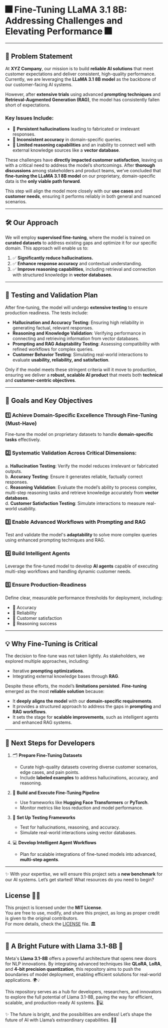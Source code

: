 # 🎆 **Fine-Tuning LLaMA 3.1 8B: Addressing Challenges and Elevating Performance** 🎆  

---

## 🚩 **Problem Statement**  

At **XYZ Company**, our mission is to build **reliable AI solutions** that meet customer expectations and deliver consistent, high-quality performance. Currently, we are leveraging the **LLaMA 3.1 8B model** as the backbone of our customer-facing AI systems.  

However, after **extensive trials** using advanced **prompting techniques** and **Retrieval-Augmented Generation (RAG)**, the model has consistently fallen short of expectations.  

### **Key Issues Include:**  
- 🔴 **Persistent hallucinations** leading to fabricated or irrelevant responses.  
- 🔴 **Inconsistent accuracy** in domain-specific queries.  
- 🔴 **Limited reasoning capabilities** and an inability to connect well with external knowledge sources like a **vector database**.  

These challenges have **directly impacted customer satisfaction**, leaving us with a critical need to address the model’s shortcomings. After **thorough discussions** among stakeholders and product teams, we’ve concluded that **fine-tuning the LLaMA 3.1 8B model** on our proprietary, domain-specific data is the **only viable path forward**.  

This step will align the model more closely with our **use cases** and **customer needs**, ensuring it performs reliably in both general and nuanced scenarios.  

---

## 🛠 **Our Approach**  

We will employ **supervised fine-tuning**, where the model is trained on **curated datasets** to address existing gaps and optimize it for our specific domain. This approach will enable us to:  
1. ✅ **Significantly reduce hallucinations.**  
2. ✅ **Enhance response accuracy** and contextual understanding.  
3. ✅ **Improve reasoning capabilities**, including retrieval and connection with structured knowledge in **vector databases**.  

---

## 🧪 **Testing and Validation Plan**  

After fine-tuning, the model will undergo **extensive testing** to ensure production readiness. The tests include:  
- **Hallucination and Accuracy Testing**: Ensuring high reliability in generating factual, relevant responses.  
- **Reasoning and Knowledge Validation**: Verifying performance in connecting and retrieving information from vector databases.  
- **Prompting and RAG Adaptability Testing**: Assessing compatibility with refined workflows for complex queries.  
- **Customer Behavior Testing**: Simulating real-world interactions to evaluate **usability, reliability, and satisfaction**.  

Only if the model meets these stringent criteria will it move to production, ensuring we deliver a **robust, scalable AI product** that meets both **technical** and **customer-centric objectives**.

---

## 🎯 **Goals and Key Objectives**  

### 1️⃣ **Achieve Domain-Specific Excellence Through Fine-Tuning (Must-Have)**  
Fine-tune the model on proprietary datasets to handle **domain-specific tasks** effectively.  

### 2️⃣ **Systematic Validation Across Critical Dimensions:**  
a. **Hallucination Testing**: Verify the model reduces irrelevant or fabricated outputs.  
b. **Accuracy Testing**: Ensure it generates reliable, factually correct responses.  
c. **Reasoning Validation**: Evaluate the model’s ability to process complex, multi-step reasoning tasks and retrieve knowledge accurately from **vector databases**.  
d. **Customer Satisfaction Testing**: Simulate interactions to measure real-world usability.  

### 3️⃣ **Enable Advanced Workflows with Prompting and RAG**  
Test and validate the model's **adaptability** to solve more complex queries using enhanced prompting techniques and RAG.  

### 4️⃣ **Build Intelligent Agents**  
Leverage the fine-tuned model to develop **AI agents** capable of executing multi-step workflows and handling dynamic customer needs.  

### 5️⃣ **Ensure Production-Readiness**  
Define clear, measurable performance thresholds for deployment, including:  
- 🎯 Accuracy  
- 🎯 Reliability  
- 🎯 Customer satisfaction  
- 🎯 Reasoning success  

---

## 💡 **Why Fine-Tuning is Critical**  

The decision to fine-tune was not taken lightly. As stakeholders, we explored multiple approaches, including:  
- Iterative **prompting optimizations**.  
- Integrating external knowledge bases through **RAG**.  

Despite these efforts, the model’s **limitations persisted**. **Fine-tuning** emerged as the most **reliable solution** because:  
- It **deeply aligns the model** with our **domain-specific requirements**.  
- It provides a structured approach to address the gaps in **prompting** and **RAG workflows**.  
- It sets the stage for **scalable improvements**, such as intelligent agents and enhanced RAG systems.  

---

## 🏁 **Next Steps for Developers**  

1. 🗂 **Prepare Fine-Tuning Datasets**  
   - Curate high-quality datasets covering diverse customer scenarios, edge cases, and pain points.  
   - Include **labeled examples** to address hallucinations, accuracy, and reasoning.  

2. 🔧 **Build and Execute Fine-Tuning Pipeline**  
   - Use frameworks like **Hugging Face Transformers** or **PyTorch**.  
   - Monitor metrics like loss reduction and model performance.  

3. 🧪 **Set Up Testing Frameworks**  
   - Test for hallucinations, reasoning, and accuracy.  
   - Simulate real-world interactions using vector databases.  

4. 💻 **Develop Intelligent Agent Workflows**  
   - Plan for scalable integrations of fine-tuned models into advanced, **multi-step agents**.  

---

✨ With your expertise, we will ensure this project sets a **new benchmark** for our AI systems. Let’s get started! What resources do you need to begin?  


## License 📜✨

This project is licensed under the **MIT License**.  
You are free to use, modify, and share this project, as long as proper credit is given to the original contributors.  
For more details, check the [LICENSE](LICENSE) file. 🏛️  

---

## 🌠 A Bright Future with Llama 3.1-8B 🌠

Meta's **Llama 3.1-8B** offers a powerful architecture that opens new doors for NLP innovations. By integrating advanced techniques like **QLoRA**, **LoRA**, and **4-bit precision quantization**, this repository aims to push the boundaries of model deployment, enabling efficient solutions for real-world applications. 🌍💡  

This repository serves as a hub for developers, researchers, and innovators to explore the full potential of Llama 3.1-8B, paving the way for efficient, scalable, and production-ready AI systems. 🚀💻  

✨ The future is bright, and the possibilities are endless! Let’s shape the future of AI with Llama’s extraordinary capabilities. 🎇🎆

